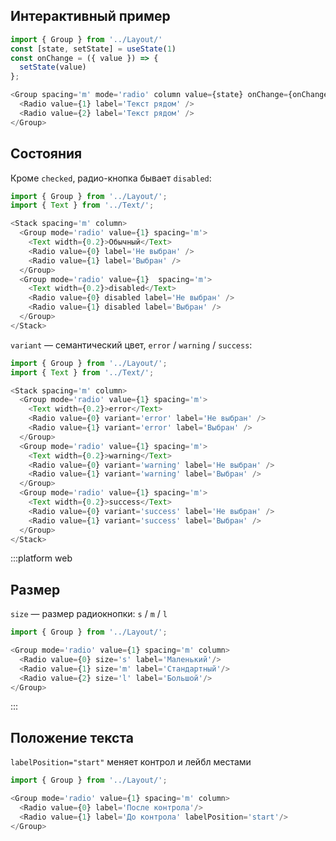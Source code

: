 ## Интерактивный пример

```js
import { Group } from '../Layout/'
const [state, setState] = useState(1)
const onChange = ({ value }) => {
  setState(value)
};

<Group spacing='m' mode='radio' column value={state} onChange={onChange}>
  <Radio value={1} label='Teкст рядом' />
  <Radio value={2} label='Teкст рядом' />
</Group>
```


## Состояния

Кроме `checked`, радио-кнопка бывает `disabled`:

```js
import { Group } from '../Layout/';
import { Text } from '../Text/';

<Stack spacing='m' column>
  <Group mode='radio' value={1} spacing='m'>
    <Text width={0.2}>Обычный</Text>
    <Radio value={0} label='Не выбран' />
    <Radio value={1} label='Выбран' />
  </Group>
  <Group mode='radio' value={1}  spacing='m'>
    <Text width={0.2}>disabled</Text>
    <Radio value={0} disabled label='Не выбран' />
    <Radio value={1} disabled label='Выбран' />
  </Group>
</Stack>
```

`variant` — семантический цвет, `error` / `warning` / `success`:
```js
import { Group } from '../Layout/';
import { Text } from '../Text/';

<Stack spacing='m' column>
  <Group mode='radio' value={1} spacing='m'>
    <Text width={0.2}>error</Text>
    <Radio value={0} variant='error' label='Не выбран' />
    <Radio value={1} variant='error' label='Выбран' />
  </Group>
  <Group mode='radio' value={1} spacing='m'>
    <Text width={0.2}>warning</Text>
    <Radio value={0} variant='warning' label='Не выбран' />
    <Radio value={1} variant='warning' label='Выбран' />
  </Group>
  <Group mode='radio' value={1} spacing='m'>
    <Text width={0.2}>success</Text>
    <Radio value={0} variant='success' label='Не выбран' />
    <Radio value={1} variant='success' label='Выбран' />
  </Group>
</Stack>
```

:::platform web
## Размер

`size` — размер радиокнопки: `s` / `m` / `l`

```js
import { Group } from '../Layout/';

<Group mode='radio' value={1} spacing='m' column>
  <Radio value={0} size='s' label='Маленький'/>
  <Radio value={1} size='m' label='Стандартный'/>
  <Radio value={2} size='l' label='Большой'/>
</Group>
```
:::


## Положение текста

`labelPosition="start"` меняет контрол и лейбл местами

```js
import { Group } from '../Layout/';

<Group mode='radio' value={1} spacing='m' column>
  <Radio value={0} label='После контрола'/>
  <Radio value={1} label='До контрола' labelPosition='start'/>
</Group>
```
